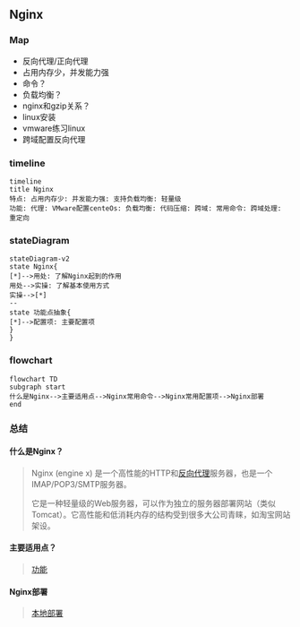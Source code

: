 ## Nginx

### Map

- 反向代理/正向代理
- 占用内存少，并发能力强
- 命令？
- 负载均衡？
- nginx和gzip关系？
- linux安装
- vmware练习linux
- 跨域配置反向代理



### timeline

```mermaid
timeline
title Nginx
特点: 占用内存少: 并发能力强: 支持负载均衡: 轻量级
功能: 代理: VMware配置centeOs: 负载均衡: 代码压缩: 跨域: 常用命令: 跨域处理: 重定向
```

### stateDiagram

```mermaid
stateDiagram-v2
state Nginx{
[*]-->用处: 了解Nginx起到的作用
用处-->实操: 了解基本使用方式
实操-->[*]
--
state 功能点抽象{
[*]-->配置项: 主要配置项
}
}
```

### flowchart

```mermaid
flowchart TD
subgraph start
什么是Nginx-->主要适用点-->Nginx常用命令-->Nginx常用配置项-->Nginx部署
end
```



### 总结

#### 什么是Nginx？

> Nginx (engine x) 是一个高性能的HTTP和[反向代理](https://so.csdn.net/so/search?q=反向代理&spm=1001.2101.3001.7020)服务器，也是一个IMAP/POP3/SMTP服务器。
>
> 它是一种轻量级的Web服务器，可以作为独立的服务器部署网站（类似Tomcat）。它高性能和低消耗内存的结构受到很多大公司青睐，如淘宝网站架设。

#### 主要适用点？

> [功能](#timeline)

#### Nginx部署

> [本地部署](https://blog.csdn.net/feng8403000/article/details/131618368)

